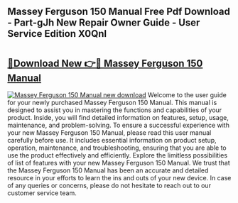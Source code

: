 ## Massey Ferguson 150 Manual Free Pdf Download - Part-gJh New Repair Owner Guide - User Service Edition X0Qnl

# <h2><a href="http://bc93148.oget.top/?id=Massey+Ferguson+150+Manual">🔗Download New 👉🔴 Massey Ferguson 150 Manual</a></h2>

[![Massey Ferguson 150 Manual new download](https://i.imgur.com/5g1atiW.png)](http://bc93148.oget.top/?id=Massey+Ferguson+150+Manual)
Welcome to the user guide for your newly purchased Massey Ferguson 150 Manual. This manual is designed to assist you in mastering the functions and capabilities of your product. Inside, you will find detailed information on features, setup, usage, maintenance, and problem-solving. To ensure a successful experience with your new Massey Ferguson 150 Manual, please read this user manual carefully before use. It includes essential information on product setup, operation, maintenance, and troubleshooting, ensuring that you are able to use the product effectively and efficiently. Explore the limitless possibilities of list of features with your new Massey Ferguson 150 Manual. We trust that the Massey Ferguson 150 Manual has been an accurate and detailed resource in your efforts to learn the ins and outs of your new device. In case of any queries or concerns, please do not hesitate to reach out to our customer service team.
